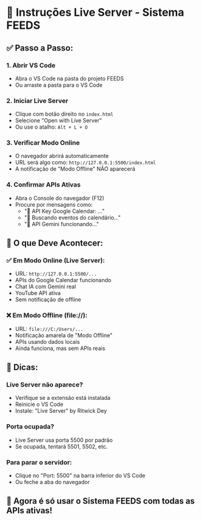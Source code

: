 # 🚀 Instruções Live Server - Sistema FEEDS

## ✅ Passo a Passo:

### 1. Abrir VS Code
- Abra o VS Code na pasta do projeto FEEDS
- Ou arraste a pasta para o VS Code

### 2. Iniciar Live Server
- Clique com botão direito no `index.html`
- Selecione "Open with Live Server"
- Ou use o atalho: `Alt + L + O`

### 3. Verificar Modo Online
- O navegador abrirá automaticamente
- URL será algo como: `http://127.0.0.1:5500/index.html`
- A notificação de "Modo Offline" NÃO aparecerá

### 4. Confirmar APIs Ativas
- Abra o Console do navegador (F12)
- Procure por mensagens como:
  - "🔑 API Key Google Calendar: ..."
  - "📅 Buscando eventos do calendário..."
  - "🤖 API Gemini funcionando..."

## 🎯 O que Deve Acontecer:

### ✅ Em Modo Online (Live Server):
- URL: `http://127.0.0.1:5500/...`
- APIs do Google Calendar funcionando
- Chat IA com Gemini real
- YouTube API ativa
- Sem notificação de offline

### ❌ Em Modo Offline (file://):
- URL: `file:///C:/Users/...`
- Notificação amarela de "Modo Offline"
- APIs usando dados locais
- Ainda funciona, mas sem APIs reais

## 🔧 Dicas:

### Live Server não aparece?
- Verifique se a extensão está instalada
- Reinicie o VS Code
- Instale: "Live Server" by Ritwick Dey

### Porta ocupada?
- Live Server usa porta 5500 por padrão
- Se ocupada, tentará 5501, 5502, etc.

### Para parar o servidor:
- Clique no "Port: 5500" na barra inferior do VS Code
- Ou feche a aba do navegador

## 🎵 Agora é só usar o Sistema FEEDS com todas as APIs ativas! 